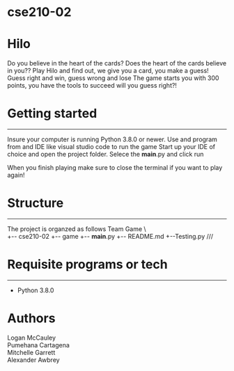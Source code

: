 # cse210-02
# Hilo
Do you believe in the heart of the cards?
Does the heart of the cards believe in you??
Play Hilo and find out, we give you a card, you make a guess!
Guess right and win, guess wrong and lose
The game starts you with 300 points, you have the tools to succeed will you guess right?!

# Getting started
---
Insure your computer is running Python 3.8.0 or newer.
Use and program from and IDE like visual studio code to run the game
Start up your IDE of choice and open the project folder.
Selece the __main__.py and click run

When you finish playing make sure to close the terminal if you want to play again!

# Structure
---
The project is organzed as follows
Team Game
\\\
+-- cse210-02
    +-- game
    +-- __main__.py
    +-- README.md
    +--Testing.py
///

# Requisite programs or tech
---
* Python 3.8.0

# Authors 

Logan McCauley \
Pumehana Cartagena \
Mitchelle Garrett \
Alexander Awbrey


